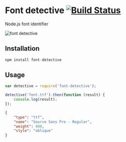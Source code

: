 # Font detective [![Build Status][ci-img]][ci]

Node.js font identifier

[ci-img]:  https://travis-ci.org/andyjansson/font-detective.svg
[ci]:      https://travis-ci.org/andyjansson/font-detective

![font detective](https://raw.github.com/andyjansson/font-detective/master/font-detective.gif)

## Installation

```js
npm install font-detective
```

## Usage 

```js
var detective = require('font-detective');

detective('font.ttf').then(function (result) {
	console.log(result);
});
```

```json
{ 
	"type": "ttf",
	"name": "Source Sans Pro - Regular",
	"weight": 400,
	"style": "oblique"
}
```